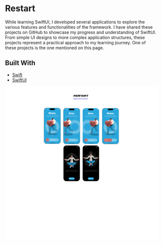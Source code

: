 # Restart
While learning SwiftUI, I developed several applications to explore the various features and functionalities of the framework. I have shared these projects on GitHub to showcase my progress and understanding of SwiftUI. From simple UI designs to more complex application structures, these projects represent a practical approach to my learning journey. One of these projects is the one mentioned on this page.
## Built With

- [Swift](https://developer.apple.com/swift/)
- [SwiftUI](https://developer.apple.com/xcode/swiftui/)

<p>
  <img src="Restart.png"/>
</p>
